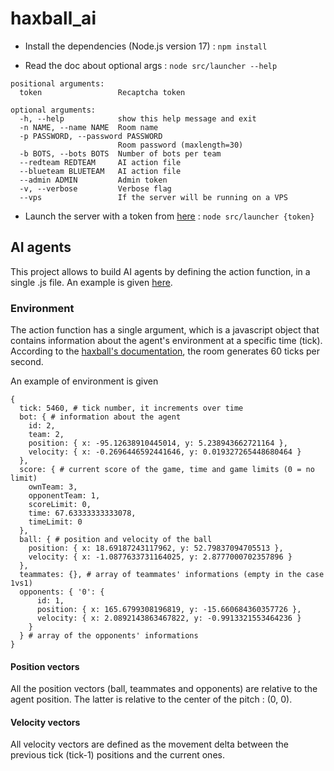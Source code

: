 # haxball_ai

- Install the dependencies (Node.js version 17) :
`npm install`

- Read the doc about optional args :
`node src/launcher --help`

````
positional arguments:
  token                 Recaptcha token

optional arguments:
  -h, --help            show this help message and exit
  -n NAME, --name NAME  Room name
  -p PASSWORD, --password PASSWORD
                        Room password (maxlength=30)
  -b BOTS, --bots BOTS  Number of bots per team
  --redteam REDTEAM     AI action file
  --blueteam BLUETEAM   AI action file
  --admin ADMIN         Admin token
  -v, --verbose         Verbose flag
  --vps                 If the server will be running on a VPS
  ````

- Launch the server with a token from [here](https://www.haxball.com/headlesstoken) :
`node src/launcher {token}`

## AI agents

This project allows to build AI agents by defining the action function, in a single .js file. An example is given [here](src/simple_ai.js).

### Environment

The action function has a single argument, which is a javascript object that contains information about the agent's environment at a specific time (tick). According to the [haxball's documentation](https://github.com/haxball/haxball-issues/wiki/Headless-Host), the room generates 60 ticks per second.

An example of environment is given 
````
{
  tick: 5460, # tick number, it increments over time
  bot: { # information about the agent
    id: 2,
    team: 2,
    position: { x: -95.12638910445014, y: 5.238943662721164 },
    velocity: { x: -0.2696446592441646, y: 0.019327265448680464 }
  },
  score: { # current score of the game, time and game limits (0 = no limit)
    ownTeam: 3,
    opponentTeam: 1,
    scoreLimit: 0,
    time: 67.63333333333078,
    timeLimit: 0
  },
  ball: { # position and velocity of the ball
    position: { x: 18.69187243117962, y: 52.79837094705513 },
    velocity: { x: -1.0877633731164025, y: 2.8777000702357896 }
  },
  teammates: {}, # array of teammates' informations (empty in the case 1vs1)
  opponents: { '0': { 
      id: 1, 
      position: { x: 165.6799308196819, y: -15.660684360357726 },
      velocity: { x: 2.0892143863467822, y: -0.9913321553464236 } 
    } 
  } # array of the opponents' informations
}
 ````
 
 #### Position vectors
 
All the position vectors (ball, teammates and opponents) are relative to the agent position. The latter is relative to the center of the pitch : (0, 0).
 
 #### Velocity vectors
 
All velocity vectors are defined as the movement delta between the previous tick (tick-1) positions and the current ones.
 
